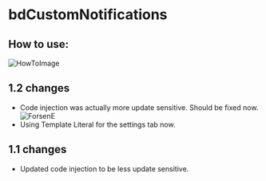 # bdCustomNotifications

## How to use:
![HowToImage](https://github.com/yoshivb/bdCustomNotifications/blob/master/HowTo.gif?raw=true)

## 1.2 changes
* Code injection was actually more update sensitive. Should be fixed now.
![ForsenE](http://i.imgur.com/9a5Opx7.png)
* Using Template Literal for the settings tab now.

## 1.1 changes
* Updated code injection to be less update sensitive.